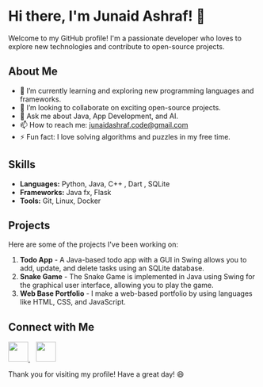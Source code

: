 # Hi there, I'm Junaid Ashraf! 👋

Welcome to my GitHub profile! I'm a passionate developer who loves to explore new technologies and contribute to open-source projects.

## About Me

- 🌱 I’m currently learning and exploring new programming languages and frameworks.
- 👯 I’m looking to collaborate on exciting open-source projects.
- 💬 Ask me about Java, App Development, and AI.
- 📫 How to reach me: junaidashraf.code@gmail.com
- ⚡ Fun fact: I love solving algorithms and puzzles in my free time.

## Skills

- **Languages:** Python, Java, C++ , Dart , SQLite
- **Frameworks:** Java fx, Flask  
- **Tools:** Git, Linux, Docker

## Projects

Here are some of the projects I've been working on:

1. **Todo App** - A Java-based todo app with a GUI in Swing allows you to add, update, and delete tasks using an SQLite database.
2. **Snake Game** - The Snake Game is implemented in Java using Swing for the graphical user interface, allowing you to play the game.
3. **Web Base Portfolio** - I make a web-based portfolio by using languages like HTML, CSS, and JavaScript.

## Connect with Me

<a href="https://www.linkedin.com/in/YOUR_LINKEDIN_PROFILE" target="_blank">
    <img src="https://cdn.jsdelivr.net/gh/devicons/devicon@latest/icons/linkedin/linkedin-original.svg" width="40" height="40"/>
</a>&nbsp;&nbsp;

<a href="https://YOUR_WEBSITE_URL" target="_blank">
    <img src="https://cdn.jsdelivr.net/gh/devicons/devicon/icons/google/google-original.svg" width="40" height="40"/>
</a>







Thank you for visiting my profile! Have a great day! 😄
